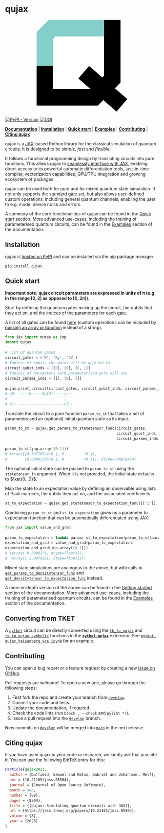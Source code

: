 # qujax

<div align="center">
<a href="https://cqcl.github.io/qujax/"><img src="docs/logo.svg" alt="logo"></img></a>
</div>

[![PyPI - Version](https://img.shields.io/pypi/v/qujax)](https://pypi.org/project/qujax/)
[![DOI](https://joss.theoj.org/papers/10.21105/joss.05504/status.svg)](https://doi.org/10.21105/joss.05504)

[**Documentation**](https://cqcl.github.io/qujax/) | [**Installation**](#installation) | [**Quick start**](#quick-start) | [**Examples**](https://cqcl.github.io/qujax/examples.html) | [**Contributing**](#contributing) | [**Citing qujax**](#citing-qujax)

qujax is a [JAX](https://github.com/google/jax)-based Python library for the classical simulation of quantum circuits. It is designed to be *simple*, *fast* and *flexible*.

It follows a functional programming design by translating circuits into pure functions. This allows qujax to [seamlessly interface with JAX](https://jax.readthedocs.io/en/latest/notebooks/Common_Gotchas_in_JAX.html#pure-functions), enabling direct access to its powerful automatic differentiation tools, just-in-time compiler, vectorization capabilities, GPU/TPU integration and growing ecosystem of packages.

qujax can be used both for pure and for mixed quantum state simulation. It not only supports the standard gate set, but also allows user-defined custom operations, including general quantum channels, enabling the user to e.g. model device noise and errors. 

A summary of the core functionalities of qujax can be found in the [Quick start](#quick-start) section. More advanced use-cases, including the training of parameterised quantum circuits, can be found in the [Examples](https://cqcl.github.io/qujax/examples.html) section of the documentation.


## Installation

qujax is [hosted on PyPI](https://pypi.org/project/qujax/) and can be installed via the pip package manager
```
pip install qujax
```

## Quick start

**Important note: qujax circuit parameters are expressed in units of $\pi$ (e.g. in the range $[0,2]$ as opposed to $[0, 2\pi]$)**.

Start by defining the quantum gates making up the circuit, the qubits that they act on, and the indices of the parameters for each gate. 

A list of all gates can be found [here](https://github.com/CQCL/qujax/blob/main/qujax/gates.py) (custom operations can be included by [passing an array or function](https://cqcl.github.io/qujax/statetensor/get_params_to_statetensor_func.html) instead of a string).

```python
from jax import numpy as jnp
import qujax

# List of quantum gates
circuit_gates = ['H', 'Ry', 'CZ']
# Indices of qubits the gates will be applied to
circuit_qubit_inds = [[0], [0], [0, 1]]
# Indices of parameters each parameterised gate will use
circuit_params_inds = [[], [0], []]

qujax.print_circuit(circuit_gates, circuit_qubit_inds, circuit_params_inds);
# q0: -----H-----Ry[0]-----◯---
#                          |   
# q1: ---------------------CZ--
```

Translate the circuit to a pure function `param_to_st` that takes a set of parameters and an (optional) initial quantum state as its input.

```python
param_to_st = qujax.get_params_to_statetensor_func(circuit_gates,
                                                   circuit_qubit_inds,
                                                   circuit_params_inds)

param_to_st(jnp.array([0.1]))
# Array([[0.58778524+0.j, 0.        +0.j],
#        [0.80901706+0.j, 0.        +0.j]], dtype=complex64)
```

The optional initial state can be passed to `param_to_st` using the `statetensor_in` argument. When it is not provided, the initial state defaults to $\ket{0...0}$.

Map the state to an expectation value by defining an observable using lists of Pauli matrices, the qubits they act on, and the associated coefficients. 

```python
st_to_expectation = qujax.get_statetensor_to_expectation_func([['Z']], [[0]], [1.])
```

Combining `param_to_st` and `st_to_expectation` gives us a parameter to expectation function that can be automatically differentiated using JAX.

```python
from jax import value_and_grad

param_to_expectation = lambda param: st_to_expectation(param_to_st(param))
expectation_and_grad = value_and_grad(param_to_expectation)
expectation_and_grad(jnp.array([0.1]))
# (Array(-0.3090171, dtype=float32),
#  Array([-2.987832], dtype=float32))
```

Mixed state simulations are analogous to the above, but with calls to [`get_params_to_densitytensor_func`](https://cqcl.github.io/qujax/densitytensor/get_params_to_densitytensor_func.html) and [`get_densitytensor_to_expectation_func`](https://cqcl.github.io/qujax/densitytensor/get_densitytensor_to_expectation_func.html) instead.

A more in-depth version of the above can be found in the [Getting started](https://cqcl.github.io/qujax/getting_started.html) section of the documentation. More advanced use-cases, including the training of parameterised quantum circuits, can be found in the [Examples](https://cqcl.github.io/qujax/examples.html) section of the documentation.

## Converting from TKET

A [`pytket`](https://cqcl.github.io/tket/pytket/api/) circuit can be directly converted using the [`tk_to_qujax`](https://cqcl.github.io/pytket-qujax/api/api.html#pytket.extensions.qujax.qujax_convert.tk_to_qujax) and [`tk_to_qujax_symbolic`](https://cqcl.github.io/pytket-qujax/api/api.html#pytket.extensions.qujax.qujax_convert.tk_to_qujax_symbolic) functions in the [**`pytket-qujax`**](https://github.com/CQCL/pytket-qujax) extension. See [`pytket-qujax_heisenberg_vqe.ipynb`](https://github.com/CQCL/pytket/blob/main/examples/pytket-qujax_heisenberg_vqe.ipynb) for an example.

## Contributing

You can open a bug report or a feature request by creating a new [issue on GitHub](https://github.com/CQCL/qujax/issues).

Pull requests are welcome! To open a new one, please go through the following steps:

1. First fork the repo and create your branch from [`develop`](https://github.com/CQCL/qujax/tree/develop).
2. Commit your code and tests.
4. Update the documentation, if required.
5. Check the code lints (run `black . --check` and `pylint */`).
6. Issue a pull request into the [`develop`](https://github.com/CQCL/qujax/tree/develop) branch.

New commits on [`develop`](https://github.com/CQCL/qujax/tree/develop) will be merged into
[`main`](https://github.com/CQCL/qujax/tree/main) in the next release.


## Citing qujax

If you have used qujax in your code or research, we kindly ask that you cite it. You can use the following BibTeX entry for this:

```bibtex
@article{qujax2023,
  author = {Duffield, Samuel and Matos, Gabriel and Johannsen, Melf},
  doi = {10.21105/joss.05504},
  journal = {Journal of Open Source Software},
  month = sep,
  number = {89},
  pages = {5504},
  title = {{qujax: Simulating quantum circuits with JAX}},
  url = {https://joss.theoj.org/papers/10.21105/joss.05504},
  volume = {8},
  year = {2023}
}
```